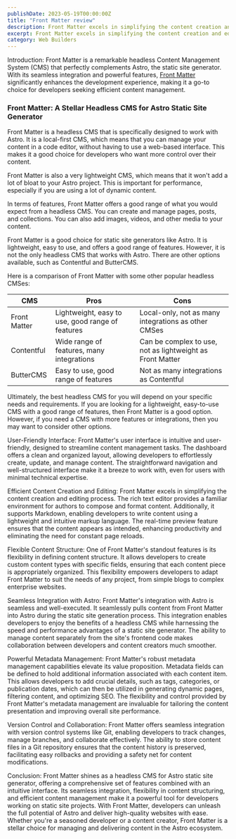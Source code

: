 ```yaml
---
publishDate: 2023-05-19T00:00:00Z
title: "Front Matter review"
description: Front Matter excels in simplifying the content creation and editing process
excerpt: Front Matter excels in simplifying the content creation and editing process
category: Web Builders
---
```



Introduction:
Front Matter is a remarkable headless Content Management System (CMS) that perfectly complements Astro, the static site generator. With its seamless integration and powerful features, [Front Matter](https://frontmatter.codes/) significantly enhances the development experience, making it a go-to choice for developers seeking efficient content management.

### Front Matter: A Stellar Headless CMS for Astro Static Site Generator

Front Matter is a headless CMS that is specifically designed to work with Astro. It is a local-first CMS, which means that you can manage your content in a code editor, without having to use a web-based interface. This makes it a good choice for developers who want more control over their content.

Front Matter is also a very lightweight CMS, which means that it won't add a lot of bloat to your Astro project. This is important for performance, especially if you are using a lot of dynamic content.

In terms of features, Front Matter offers a good range of what you would expect from a headless CMS. You can create and manage pages, posts, and collections. You can also add images, videos, and other media to your content.

Front Matter is a good choice for static site generators like Astro. It is lightweight, easy to use, and offers a good range of features. However, it is not the only headless CMS that works with Astro. There are other options available, such as Contentful and ButterCMS.

Here is a comparison of Front Matter with some other popular headless CMSes:

| CMS | Pros | Cons |
|---|---|---|
| Front Matter | Lightweight, easy to use, good range of features | Local-only, not as many integrations as other CMSes |
| Contentful | Wide range of features, many integrations | Can be complex to use, not as lightweight as Front Matter |
| ButterCMS | Easy to use, good range of features | Not as many integrations as Contentful |

Ultimately, the best headless CMS for you will depend on your specific needs and requirements. If you are looking for a lightweight, easy-to-use CMS with a good range of features, then Front Matter is a good option. However, if you need a CMS with more features or integrations, then you may want to consider other options.


User-Friendly Interface:
Front Matter's user interface is intuitive and user-friendly, designed to streamline content management tasks. The dashboard offers a clean and organized layout, allowing developers to effortlessly create, update, and manage content. The straightforward navigation and well-structured interface make it a breeze to work with, even for users with minimal technical expertise.

Efficient Content Creation and Editing:
Front Matter excels in simplifying the content creation and editing process. The rich text editor provides a familiar environment for authors to compose and format content. Additionally, it supports Markdown, enabling developers to write content using a lightweight and intuitive markup language. The real-time preview feature ensures that the content appears as intended, enhancing productivity and eliminating the need for constant page reloads.

Flexible Content Structure:
One of Front Matter's standout features is its flexibility in defining content structure. It allows developers to create custom content types with specific fields, ensuring that each content piece is appropriately organized. This flexibility empowers developers to adapt Front Matter to suit the needs of any project, from simple blogs to complex enterprise websites.

Seamless Integration with Astro:
Front Matter's integration with Astro is seamless and well-executed. It seamlessly pulls content from Front Matter into Astro during the static site generation process. This integration enables developers to enjoy the benefits of a headless CMS while harnessing the speed and performance advantages of a static site generator. The ability to manage content separately from the site's frontend code makes collaboration between developers and content creators much smoother.

Powerful Metadata Management:
Front Matter's robust metadata management capabilities elevate its value proposition. Metadata fields can be defined to hold additional information associated with each content item. This allows developers to add crucial details, such as tags, categories, or publication dates, which can then be utilized in generating dynamic pages, filtering content, and optimizing SEO. The flexibility and control provided by Front Matter's metadata management are invaluable for tailoring the content presentation and improving overall site performance.

Version Control and Collaboration:
Front Matter offers seamless integration with version control systems like Git, enabling developers to track changes, manage branches, and collaborate effectively. The ability to store content files in a Git repository ensures that the content history is preserved, facilitating easy rollbacks and providing a safety net for content modifications.

Conclusion:
Front Matter shines as a headless CMS for Astro static site generator, offering a comprehensive set of features combined with an intuitive interface. Its seamless integration, flexibility in content structuring, and efficient content management make it a powerful tool for developers working on static site projects. With Front Matter, developers can unleash the full potential of Astro and deliver high-quality websites with ease. Whether you're a seasoned developer or a content creator, Front Matter is a stellar choice for managing and delivering content in the Astro ecosystem.